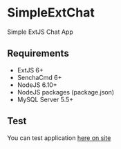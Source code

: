 # SimpleExtChat
Simple ExtJS Chat App

## Requirements
- ExtJS 6+
- SenchaCmd 6+
- NodeJS 6.10+
- NodeJS packages (package.json)
- MySQL Server 5.5+

## Test
You can test application [here on site](http://test.devvault.ru/#main)